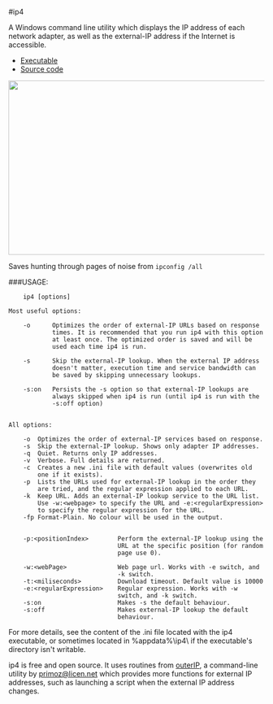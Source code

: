 #ip4

A Windows command line utility which displays the IP address of each 
network adapter, as well as the external-IP address if the Internet is 
accessible.

 * [Executable](https://github.com/Treer/ip4/releases/latest)
 * [Source code](https://github.com/Treer/ip4)

<img src="https://treer.github.io/images/ip4screenshot.png" width="677" height="343" />

Saves hunting through pages of noise from `ipconfig /all`

###USAGE:
    
        ip4 [options]
    
    Most useful options:
        
        -o      Optimizes the order of external-IP URLs based on response
                times. It is recommended that you run ip4 with this option
                at least once. The optimized order is saved and will be 
                used each time ip4 is run.

        -s      Skip the external-IP lookup. When the external IP address 
                doesn't matter, execution time and service bandwidth can  
                be saved by skipping unnecessary lookups.
              
        -s:on   Persists the -s option so that external-IP lookups are 
                always skipped when ip4 is run (until ip4 is run with the 
                -s:off option)

                
    All options:
      
        -o  Optimizes the order of external-IP services based on response.
        -s  Skip the external-IP lookup. Shows only adapter IP addresses.
        -q  Quiet. Returns only IP addresses. 
        -v  Verbose. Full details are returned.        
        -c  Creates a new .ini file with default values (overwrites old 
            one if it exists).
        -p  Lists the URLs used for external-IP lookup in the order they 
            are tried, and the regular expression applied to each URL.
        -k  Keep URL. Adds an external-IP lookup service to the URL list.
            Use -w:<webpage> to specify the URL and -e:<regularExpression> 
            to specify the regular expression for the URL.
        -fp Format-Plain. No colour will be used in the output.

            
        -p:<positionIndex>        Perform the external-IP lookup using the 
                                  URL at the specific position (for random 
                                  page use 0).
       
        -w:<webPage>              Web page url. Works with -e switch, and 
                                  -k switch.
        -t:<miliseconds>          Download timeout. Default value is 10000
        -e:<regularExpression>    Regular expression. Works with -w 
                                  switch, and -k switch.
        -s:on                     Makes -s the default behaviour.
        -s:off                    Makes external-IP lookup the default 
                                  behaviour.


For more details, see the content of the .ini file located with the ip4
executable, or sometimes located in %appdata%\ip4\ if the executable's 
directory isn't writable.

ip4 is free and open source. It uses routines from [outerIP](http://primocode.blogspot.com.au/2013/12/i-spent-couple-of-hours-searching-for.html), a command-line
utility by primoz@licen.net which provides more functions for external IP 
addresses, such as launching a script when the external IP address changes.
